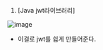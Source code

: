 1. [Java jwt라이브러리]

![image](https://user-images.githubusercontent.com/108928206/198171004-98b0a7e3-89fb-40d4-975b-39fb4174a254.png)

- 이걸로 jwt를 쉽게 만들어준다.

